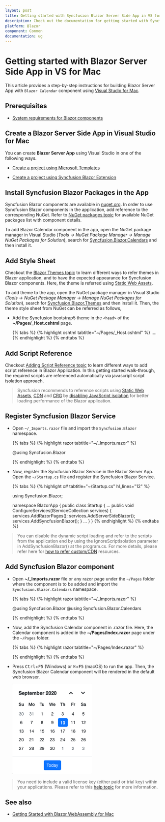 ```yaml
---
layout: post
title: Getting started with Syncfusion Blazor Server Side App in VS for Mac
description: Check out the documentation for getting started with Syncfusion Blazor Components in Visual Studio for Mac and much more.
platform: Blazor
component: Common
documentation: ug
---
```


<!-- markdownlint-disable MD024 -->

# Getting started with Blazor Server Side App in VS for Mac

This article provides a step-by-step instructions for building Blazor Server App with `Blazor Calendar` component using [Visual Studio for Mac](https://visualstudio.microsoft.com/vs/mac/).

## Prerequisites

* [System requirements for Blazor components](https://blazor.syncfusion.com/documentation/system-requirements)

## Create a Blazor Server Side App in Visual Studio for Mac

You can create **Blazor Server App** using Visual Studio in one of the following ways.

* [Create a project using Microsoft Templates](https://docs.microsoft.com/en-us/aspnet/core/blazor/tooling?pivots=macos)

* [Create a project using Syncfusion Blazor Extension](https://blazor.syncfusion.com/documentation/visual-studio-integration/vs2019-extensions/create-project)

## Install Syncfusion Blazor Packages in the App

Syncfusion Blazor components are available in [nuget.org](https://www.nuget.org/packages?q=syncfusion.blazor). In order to use Syncfusion Blazor components in the application, add reference to the corresponding NuGet. Refer to [NuGet packages topic](https://blazor.syncfusion.com/documentation/nuget-packages) for available NuGet packages list with component details.

To add Blazor Calendar component in the app, open the NuGet package manager in Visual Studio (*Tools → NuGet Package Manager → Manage NuGet Packages for Solution*), search for [Syncfusion.Blazor.Calendars](https://www.nuget.org/packages/Syncfusion.Blazor.Calendars/) and then install it.

## Add Style Sheet

Checkout the [Blazor Themes topic](https://blazor.syncfusion.com/documentation/appearance/themes) to learn different ways to refer themes in Blazor application, and to have the expected appearance for Syncfusion Blazor components. Here, the theme is referred using [Static Web Assets](https://blazor.syncfusion.com/documentation/appearance/themes#static-web-assets).

To add theme to the app, open the NuGet package manager in Visual Studio (*Tools → NuGet Package Manager → Manage NuGet Packages for Solution*), search for [Syncfusion.Blazor.Themes](https://www.nuget.org/packages/Syncfusion.Blazor.Themes/) and then install it. Then, the theme style sheet from NuGet can be referred as follows,

* Add the Syncfusion bootstrap5 theme in the `<head>` of the **~/Pages/_Host.cshtml** page.

    {% tabs %}
    {% highlight cshtml tabtitle="~/Pages/_Host.cshtml" %}
        <head>
            ....
            <link href="_content/Syncfusion.Blazor.Themes/bootstrap5.css" rel="stylesheet" />
        </head>
    {% endhighlight %}
    {% endtabs %}

## Add Script Reference

Checkout [Adding Script Reference topic](https://blazor.syncfusion.com/documentation/common/adding-script-references) to learn different ways to add script reference in Blazor Application. In this getting started walk-through, the required scripts are referenced automatically via javascript script isolation approach.

> Syncfusion recommends to reference scripts using [Static Web Assets](https://blazor.syncfusion.com/documentation/common/adding-script-references#static-web-assets), [CDN](https://blazor.syncfusion.com/documentation/common/adding-script-references#cdn-reference) and [CRG](https://blazor.syncfusion.com/documentation/common/custom-resource-generator) by [disabling JavaScript isolation](https://blazor.syncfusion.com/documentation/common/adding-script-references#disable-javascript-isolation) for better loading performance of the Blazor application.

## Register Syncfusion Blazor Service

* Open `~/_Imports.razor` file and import the `Syncfusion.Blazor` namespace.

    {% tabs %}
    {% highlight razor tabtitle="~/_Imports.razor" %}
    
    @using Syncfusion.Blazor

    {% endhighlight %}
    {% endtabs %}

* Now, register the Syncfusion Blazor Service in the Blazor Server App. Open the `~/Startup.cs` file and register the Syncfusion Blazor Service.

    {% tabs %}
    {% highlight c# tabtitle="~/Startup.cs" hl_lines="12" %}

    using Syncfusion.Blazor;

    namespace BlazorApp
    {
        public class Startup
        {
            ...
            public void ConfigureServices(IServiceCollection services)
            {
                services.AddRazorPages();
                services.AddServerSideBlazor();
                services.AddSyncfusionBlazor();
            }
            ...
        }
    }
    {% endhighlight %}
    {% endtabs %}

> You can disable the dynamic script loading and refer to the scripts from the application end by using the IgnoreScriptIsolation parameter in AddSyncfusionBlazor() at the program.cs. For more details, please refer here for [how to refer custom/CDN](https://blazor.syncfusion.com/documentation/common/custom-resource-generator/#how-to-use-custom-resources-in-the-blazor-application) resources.

## Add Syncfusion Blazor component

* Open **~/_Imports.razor** file or any razor page under the `~/Pages` folder where the component is to be added and import the `Syncfusion.Blazor.Calendars` namespace.

    {% tabs %}
    {% highlight razor tabtitle="~/_Imports.razor" %}
    
    @using Syncfusion.Blazor
    @using Syncfusion.Blazor.Calendars
    
    {% endhighlight %}
    {% endtabs %}

* Now, add the Syncfusion Calendar component in .razor file. Here, the Calendar component is added in the **~/Pages/Index.razor** page under the `~/Pages` folder.

    {% tabs %}
    {% highlight razor tabtitle="~/Pages/Index.razor" %}
    
    <SfCalendar TValue="DateTime"></SfCalendar>
    
    {% endhighlight %}
    {% endtabs %}

* Press <kbd>Ctrl</kbd>+<kbd>F5</kbd> (Windows) or <kbd>⌘</kbd>+<kbd>F5</kbd> (macOS) to run the app. Then, the Syncfusion Blazor Calendar component will be rendered in the default web browser.

    ![Blazor Calendar Component](images/mac-output.png)

> You need to include a valid license key (either paid or trial key) within your applications. Please refer to this [help topic](https://blazor.syncfusion.com/documentation/getting-started/license-key/overview) for more information.

## See also

* [Getting Started with Blazor WebAssembly for Mac](https://blazor.syncfusion.com/documentation/getting-started/blazor-webassembly-visual-studio-mac)